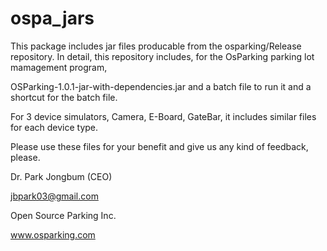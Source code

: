 # ospa_jars

This package includes jar files producable from the osparking/Release repository.  In detail, this repository includes, for the OsParking parking lot mamagement program,

OSParking-1.0.1-jar-with-dependencies.jar
and a batch file to run it and a shortcut for the batch file.

For 3 device simulators, Camera, E-Board, GateBar, it includes similar files for each device type.

Please use these files for your benefit and give us any kind of feedback, please.

Dr. Park Jongbum (CEO)

jbpark03@gmail.com

Open Source Parking Inc.

www.osparking.com
